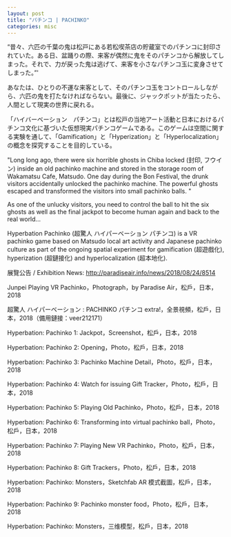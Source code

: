 ```yaml
---
layout: post
title: "パチンコ | PACHINKO"
categories: misc
---
```


“昔々、六匹の千葉の鬼は松戸にある若松喫茶店の貯蔵室でのパチンコに封印されていた。ある日、盆踊りの際、来客が偶然に鬼をそのパチンコから解放してしまった。それで、力が戻った鬼は逃げて、来客を小さなパチンコ玉に変身させてしまった。”'

あなたは、ひとりの不運な来客として、そのパチンコ玉をコントロールしながら、六匹の鬼を打たなければならない。最後に、ジャックポットが当たったら、人間として現実の世界に戻れる。

「ハイバーベーション　パチンコ」とは松戸の当地アート活動と日本におけるパチンコ文化に基づいた仮想現実パチンコゲームである。このゲームは空間に関する実験を通して、「Gamification」と「Hyperization」と「Hyperlocalization」の概念を探究することを目的している。

"Long long ago, there were six horrible ghosts in Chiba locked (封印, フウイン) inside an old pachinko machine and stored in the storage room of Wakamatsu Cafe, Matsudo. One day during the Bon Festival, the drunk visitors accidentally unlocked the pachinko machine. The powerful ghosts escaped and transformed the visitors into small pachinko balls. "

As one of the unlucky visitors, you need to control the ball to hit the six ghosts as well as the final jackpot to become human again and back to the real world…

Hyperbation Pachinko (超驚人 ハイパーベーション パチンコ) is a VR pachinko game based on Matsudo local art activity and Japanese pachinko culture as part of the ongoing spatial experiment for gamification (超遊戲化), hyperization (超鏈接化) and hyperlocalization (超本地化).

展覽公告 / Exhibition News: http://paradiseair.info/news/2018/08/24/8514

Junpei Playing VR Pachinko，Photograph，by Paradise Air，松戶，日本，2018

超驚人 ハイパーベーション : PACHINKO パチンコ extra!，全景視頻，松戶，日本，2018（備用鏈接：veer212171）

Hyperbation: Pachinko 1: Jackpot，Screenshot，松戶，日本，2018

Hyperbation: Pachinko 2: Opening，Photo，松戶，日本，2018

Hyperbation: Pachinko 3: Pachinko Machine Detail，Photo，松戶，日本，2018

Hyperbation: Pachinko 4: Watch for issuing Gift Tracker，Photo，松戶，日本，2018

Hyperbation: Pachinko 5: Playing Old Pachinko，Photo，松戶，日本，2018

Hyperbation: Pachinko 6: Transforming into virtual pachinko ball，Photo，松戶，日本，2018

Hyperbation: Pachinko 7: Playing New VR Pachinko，Photo，松戶，日本，2018

Hyperbation: Pachinko 8: Gift Trackers，Photo，松戶，日本，2018

Hyperbation: Pachinko: Monsters，Sketchfab AR 模式截圖，松戶，日本，2018

Hyperbation: Pachinko 9: Pachinko monster food，Photo，松戶，日本，2018

Hyperbation: Pachinko: Monsters，三维模型，松戶，日本，2018

